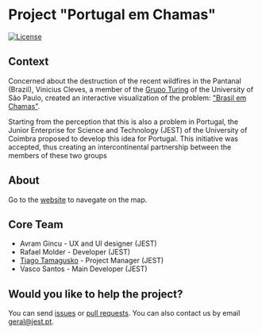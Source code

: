 # Project "Portugal em Chamas"

[![License](https://img.shields.io/badge/License-MIT-blue.svg)](LICENSE)

## Context

Concerned about the destruction of the recent wildfires in the Pantanal (Brazil), Vinicius Cleves, a member of the [Grupo Turing](https://github.com/GrupoTuring) of the University of São Paulo, created an interactive visualization of the problem: ["Brasil em Chamas"](https://vinicius-cleves.github.io/brasil-em-chamas/).

Starting from the perception that this is also a problem in Portugal, the Junior Enterprise for Science and Technology (JEST) of the University of Coimbra proposed to develop this idea for Portugal. This initiative was accepted, thus creating an intercontinental partnership between the members of these two groups

## About

Go to the [website](https://jest-uc.github.io/portugal-em-chamas/) to navegate on the map.

## Core Team

* Avram Gincu - UX and UI designer (JEST)
* Rafael Molder - Developer (JEST)
* [Tiago Tamagusko](https://github.com/tamagusko) - Project Manager (JEST)
* Vasco Santos - Main Developer (JEST)

## Would you like to help the project?

You can send [issues](https://github.com/jest-uc/portugal-em-chamas/issues) or [pull requests](https://github.com/jest-uc/portugal-em-chamas/pulls). You can also contact us by email geral@jest.pt.
